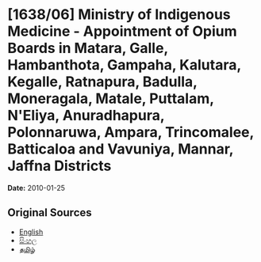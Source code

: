 # [1638/06] Ministry of Indigenous Medicine - Appointment of Opium Boards in Matara, Galle, Hambanthota, Gampaha, Kalutara, Kegalle, Ratnapura, Badulla, Moneragala, Matale, Puttalam, N'Eliya, Anuradhapura, Polonnaruwa, Ampara, Trincomalee, Batticaloa and Vavuniya, Mannar, Jaffna Districts

**Date:** 2010-01-25

## Original Sources

- [English](https://documents.gov.lk/view/extra-gazettes/2010/1/1638-06_E.pdf)
- [සිංහල](https://documents.gov.lk/view/extra-gazettes/2010/1/1638-06_S.pdf)
- [தமிழ்](https://documents.gov.lk/view/extra-gazettes/2010/1/1638-06_T.pdf)
